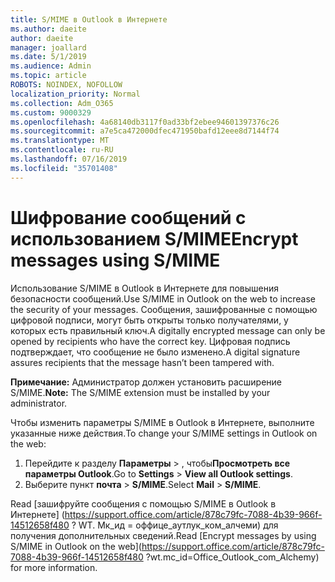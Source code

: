 ```yaml
---
title: S/MIME в Outlook в Интернете
ms.author: daeite
author: daeite
manager: joallard
ms.date: 5/1/2019
ms.audience: Admin
ms.topic: article
ROBOTS: NOINDEX, NOFOLLOW
localization_priority: Normal
ms.collection: Adm_O365
ms.custom: 9000329
ms.openlocfilehash: 4a68140db3117f0ad33bf2ebee94601397376c26
ms.sourcegitcommit: a7e5ca472000dfec471950bafd12eee8d7144f74
ms.translationtype: MT
ms.contentlocale: ru-RU
ms.lasthandoff: 07/16/2019
ms.locfileid: "35701408"
---
```

# <a name="encrypt-messages-using-smime"></a><span data-ttu-id="93ac7-102">Шифрование сообщений с использованием S/MIME</span><span class="sxs-lookup"><span data-stu-id="93ac7-102">Encrypt messages using S/MIME</span></span>

<span data-ttu-id="93ac7-103">Использование S/MIME в Outlook в Интернете для повышения безопасности сообщений.</span><span class="sxs-lookup"><span data-stu-id="93ac7-103">Use S/MIME in Outlook on the web to increase the security of your messages.</span></span> <span data-ttu-id="93ac7-104">Сообщения, зашифрованные с помощью цифровой подписи, могут быть открыты только получателями, у которых есть правильный ключ.</span><span class="sxs-lookup"><span data-stu-id="93ac7-104">A digitally encrypted message can only be opened by recipients who have the correct key.</span></span> <span data-ttu-id="93ac7-105">Цифровая подпись подтверждает, что сообщение не было изменено.</span><span class="sxs-lookup"><span data-stu-id="93ac7-105">A digital signature assures recipients that the message hasn’t been tampered with.</span></span>

<span data-ttu-id="93ac7-106">**Примечание:** Администратор должен установить расширение S/MIME.</span><span class="sxs-lookup"><span data-stu-id="93ac7-106">**Note:** The S/MIME extension must be installed by your administrator.</span></span>

<span data-ttu-id="93ac7-107">Чтобы изменить параметры S/MIME в Outlook в Интернете, выполните указанные ниже действия.</span><span class="sxs-lookup"><span data-stu-id="93ac7-107">To change your S/MIME settings in Outlook on the web:</span></span>

1. <span data-ttu-id="93ac7-108">Перейдите к разделу **Параметры** > , чтобы**Просмотреть все параметры Outlook**.</span><span class="sxs-lookup"><span data-stu-id="93ac7-108">Go to **Settings** > **View all Outlook settings**.</span></span>
2. <span data-ttu-id="93ac7-109">Выберите пункт **почта** > **S/MIME**.</span><span class="sxs-lookup"><span data-stu-id="93ac7-109">Select **Mail** > **S/MIME**.</span></span>

<span data-ttu-id="93ac7-110">Read [зашифруйте сообщения с помощью S/MIME в Outlook в Интернете] (https://support.office.com/article/878c79fc-7088-4b39-966f-14512658f480 ? WT. Мк_ид = оффице_аутлук_ком_алчеми) для получения дополнительных сведений.</span><span class="sxs-lookup"><span data-stu-id="93ac7-110">Read [Encrypt messages by using S/MIME in Outlook on the web](https://support.office.com/article/878c79fc-7088-4b39-966f-14512658f480 ?wt.mc_id=Office_Outlook_com_Alchemy) for more information.</span></span>